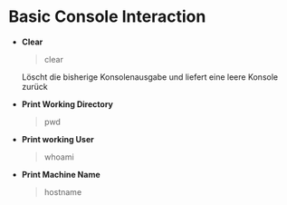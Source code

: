 # Basic Console Interaction


* **Clear**
  > clear

  Löscht die bisherige Konsolenausgabe und liefert eine leere Konsole zurück

* **Print Working Directory**
  > pwd

* **Print working User**
  > whoami

* **Print Machine Name**
  > hostname